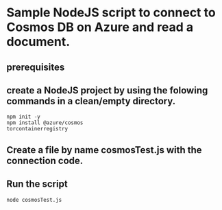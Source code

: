 # Sample NodeJS script to connect to Cosmos DB on Azure and read a document.
## prerequisites

## create a NodeJS project by using the folowing commands in a clean/empty directory.
```pwsh
npm init -y
npm install @azure/cosmos
torcontainerregistry
```
## Create a file by name cosmosTest.js with the connection code.
## Run the script
```pwsh
node cosmosTest.js
```